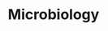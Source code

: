 ---
layout: page
title: Microbiology
description: 'Fun fact: Earth is a microbial planet :)'
img: assets/img/5.jpg
importance: 3
category: Life Sciences
---
